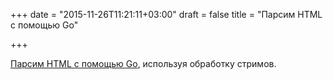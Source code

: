 +++
date = "2015-11-26T11:21:11+03:00"
draft = false
title = "Парсим HTML с помощью Go"

+++

<p><a href="http://maciekmm.net/html-golang-stream-processing/">Парсим HTML с помощью Go</a>, используя обработку стримов.</p>

